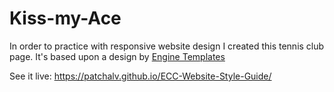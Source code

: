 # Kiss-my-Ace
In order to practice with responsive website design I created this tennis club page. It's based upon a design by <a href="https://enginetemplates.com/">Engine Templates</a>

See it live: https://patchalv.github.io/ECC-Website-Style-Guide/
